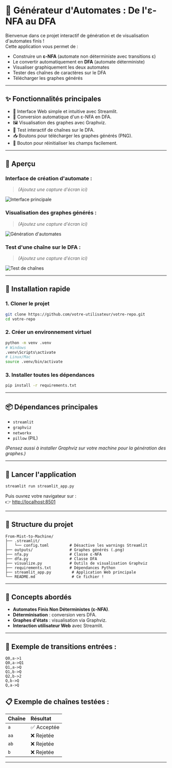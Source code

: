 

# 🚀 Générateur d'Automates : De l'ε-NFA au DFA

Bienvenue dans ce projet interactif de génération et de visualisation d'automates finis !  
Cette application vous permet de :
- Construire un **ε-NFA** (automate non déterministe avec transitions ε)
- Le convertir automatiquement en **DFA** (automate déterministe)
- Visualiser graphiquement les deux automates
- Tester des chaînes de caractères sur le DFA
- Télécharger les graphes générés

---

## ✨ Fonctionnalités principales

- 🎯 Interface Web simple et intuitive avec Streamlit.
- 🧠 Conversion automatique d'un ε-NFA en DFA.
- 🖼️ Visualisation des graphes avec Graphviz.
- 🧪 Test interactif de chaînes sur le DFA.
- 📥 Boutons pour télécharger les graphes générés (PNG).
- 🧹 Bouton pour réinitialiser les champs facilement.

---

## 📸 Aperçu

### Interface de création d'automate :

> *(Ajoutez une capture d'écran ici)*

![Interface principale](images/interface.png)

### Visualisation des graphes générés :

> *(Ajoutez une capture d'écran ici)*

![Génération d'automates](images/automates.png)

### Test d'une chaîne sur le DFA :

> *(Ajoutez une capture d'écran ici)*

![Test de chaînes](images/test_string.png)

---

## 🔧 Installation rapide

### 1. Cloner le projet

```bash
git clone https://github.com/votre-utilisateur/votre-repo.git
cd votre-repo
```

### 2. Créer un environnement virtuel

```bash
python -m venv .venv
# Windows
.venv\Scripts\activate
# Linux/Mac
source .venv/bin/activate
```

### 3. Installer toutes les dépendances

```bash
pip install -r requirements.txt
```

---

## 📦 Dépendances principales

- `streamlit`
- `graphviz`
- `networkx`
- `pillow` (PIL)

*(Pensez aussi à installer Graphviz sur votre machine pour la génération des graphes.)*

---

## 🚀 Lancer l'application

```bash
streamlit run streamlit_app.py
```

Puis ouvrez votre navigateur sur :  
👉 [http://localhost:8501](http://localhost:8501)

---

## 📂 Structure du projet

```
From-Mist-to-Machine/
├── .streamlit/
│   └── config.toml         # Désactive les warnings Streamlit
├── outputs/                # Graphes générés (.png)
├── nfa.py                  # Classe ε-NFA
├── dfa.py                  # Classe DFA
├── visualize.py            # Outils de visualisation Graphviz
├── requirements.txt        # Dépendances Python
├── streamlit_app.py         # Application Web principale
└── README.md                # Ce fichier !
```

---

## 🧠 Concepts abordés

- **Automates Finis Non Déterministes (ε-NFA)**.
- **Déterminisation** : conversion vers DFA.
- **Graphes d'états** : visualisation via Graphviz.
- **Interaction utilisateur Web** avec Streamlit.

---

## 📌 Exemple de transitions entrées :

```
Q0,a->1
Q0,a->Q1
Q1,a->Q
Q1,b->Q
Q2,b->2
Q,b->Q
Q,a->Q
```

## 📋 Exemple de chaînes testées :

| Chaîne | Résultat |
|:-------|:---------|
| `a`    | ✅ Acceptée |
| `aa`   | ❌ Rejetée |
| `ab`   | ❌ Rejetée |
| `b`    | ❌ Rejetée |

---




